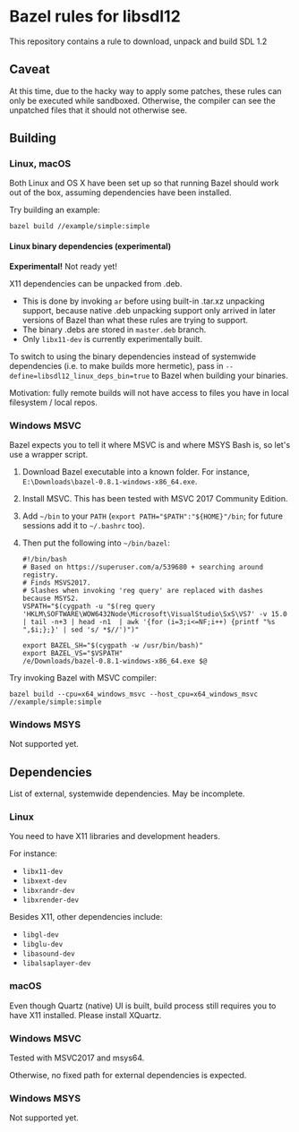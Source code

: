 # Bazel rules for libsdl12

This repository contains a rule to download, unpack and build SDL 1.2

## Caveat

At this time, due to the hacky way to apply some patches, these rules can only
be executed while sandboxed. Otherwise, the compiler can see the unpatched
files that it should not otherwise see.

## Building

### Linux, macOS

Both Linux and OS X have been set up so that running Bazel should work out of
the box, assuming dependencies have been installed.

Try building an example:

    bazel build //example/simple:simple

#### Linux binary dependencies (experimental)

**Experimental!** Not ready yet!

X11 dependencies can be unpacked from .deb.

-   This is done by invoking `ar` before using built-in .tar.xz unpacking
    support, because native .deb unpacking support only arrived in later
    versions of Bazel than what these rules are trying to support.
-   The binary .debs are stored in `master.deb` branch.
-   Only `libx11-dev` is currently experimentally built.

To switch to using the binary dependencies instead of systemwide dependencies
(i.e. to make builds more hermetic), pass in
`--define=libsdl12_linux_deps_bin=true` to Bazel when building your binaries.

Motivation: fully remote builds will not have access to files you have in local
filesystem / local repos.

### Windows MSVC

Bazel expects you to tell it where MSVC is and where MSYS Bash is, so let's use
a wrapper script.

1.  Download Bazel executable into a known folder. For instance,
    `E:\Downloads\bazel-0.8.1-windows-x86_64.exe`.
1.  Install MSVC. This has been tested with MSVC 2017 Community Edition.
1.  Add `~/bin` to your `PATH` (`export PATH="$PATH":"${HOME}"/bin`; for future
    sessions add it to `~/.bashrc` too).
1.  Then put the following into `~/bin/bazel`:

    ```
    #!/bin/bash
    # Based on https://superuser.com/a/539680 + searching around registry.
    # Finds MSVS2017.
    # Slashes when invoking 'reg query' are replaced with dashes because MSYS2.
    VSPATH="$(cygpath -u "$(reg query 'HKLM\SOFTWARE\WOW6432Node\Microsoft\VisualStudio\SxS\VS7' -v 15.0 | tail -n+3 | head -n1  | awk '{for (i=3;i<=NF;i++) {printf "%s ",$i;};}' | sed 's/ *$//')")"

    export BAZEL_SH="$(cygpath -w /usr/bin/bash)"
    export BAZEL_VS="$VSPATH"
    /e/Downloads/bazel-0.8.1-windows-x86_64.exe $@
    ```

Try invoking Bazel with MSVC compiler:

    bazel build --cpu=x64_windows_msvc --host_cpu=x64_windows_msvc //example/simple:simple

### Windows MSYS

Not supported yet.

## Dependencies

List of external, systemwide dependencies. May be incomplete.

### Linux

You need to have X11 libraries and development headers.

For instance:

*   `libx11-dev`
*   `libxext-dev`
*   `libxrandr-dev`
*   `libxrender-dev`

Besides X11, other dependencies include:

*   `libgl-dev`
*   `libglu-dev`
*   `libasound-dev`
*   `libalsaplayer-dev`

### macOS

Even though Quartz (native) UI is built, build process still requires you to
have X11 installed. Please install XQuartz.

### Windows MSVC

Tested with MSVC2017 and msys64.

Otherwise, no fixed path for external dependencies is expected.

### Windows MSYS

Not supported yet.
